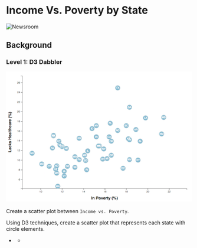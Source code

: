 # Income Vs. Poverty by State

![Newsroom](https://media.giphy.com/media/v2xIous7mnEYg/giphy.gif)

## Background

### Level 1: D3 Dabbler

![4-scatter](Images/4-scatter.jpg)

Create a scatter plot between `Income vs. Poverty`.

Using D3 techniques, create a scatter plot that represents each state with circle elements.

 - -
